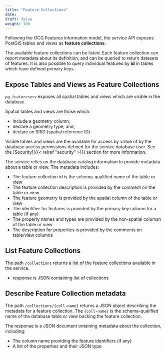 ```yaml
---
title: "Feature Collections"
date:
draft: false
weight: 100
---
```


Following the OCG Features information model, the service API exposes
PostGIS tables and views as **feature collections**.

The available feature collections can be listed.
Each feature collection can report metadata about its definition,
and can be queried to return datasets of features.
It is also possible to query individual features by **id** in tables which have
defined primary keys.

## Expose Tables and Views as Feature Collections

`pg_featureserv` exposes all spatial tables and views which are visible in the database.

Spatial tables and views are those which:

* include a geometry column;
* declare a geometry type; and,
* declare an SRID (spatial reference ID)

Visible tables and views are the available for access by virtue of by the database access permissions defined for the service database user.
See the [Security]({{< relref "security" >}}) section for more information.

The service relies on the database catalog information to provide metadata about a table or view.
The metadata includes:

* The feature collection id is the schema-qualified name of the table or view
* The feature collection description is provided by the comment on the table or view
* The feature geometry is provided by the spatial column of the table or view
* The identifier for features is provided by the primary key column for a table (if any)
* The property names and types are provided by the non-spatial columsn of the table or view
* The description for properties is provided by the comments on table/view columns

## List Feature Collections

The path `/collections` returns a list of the feature collections
available in the service.

- response is JSON containing list of collections

## Describe Feature Collection metadata


The path `/collections/{coll-name}` returns a JSON object describing
the metadata for a feature collection.
The `{coll-name}` is the schema-qualified name of the database table or view
backing the feature collection.

The response is a JSON document ontaining metadata about the collection, including:

* The column name providing the feature identifiers (if any)
* A list of the properties and their JSON type
